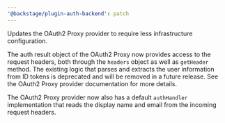 ```yaml
---
'@backstage/plugin-auth-backend': patch
---
```


Updates the OAuth2 Proxy provider to require less infrastructure configuration.

The auth result object of the OAuth2 Proxy now provides access to the request headers, both through the `headers` object as well as `getHeader` method. The existing logic that parses and extracts the user information from ID tokens is deprecated and will be removed in a future release. See the OAuth2 Proxy provider documentation for more details.

The OAuth2 Proxy provider now also has a default `authHandler` implementation that reads the display name and email from the incoming request headers.
